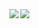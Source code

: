 <a href="https://llukk.carrd.co/">
  <img align="left" src="https://github-readme-stats.vercel.app/api?username=LuK050&count_private=true&show_icons=true&theme=dark&text_color=ededed&hide_border=true&hide=issues&cache_seconds=7200" />
</a>
<a href="https://llukk.carrd.co/">
  <img align="left" src="https://github-readme-stats.vercel.app/api/top-langs/?username=LuK050&count_private=true&langs_count=8&theme=dark&text_color=ededed&hide_border=true&layout=compact&cache_seconds=7200" />
</a>

  


